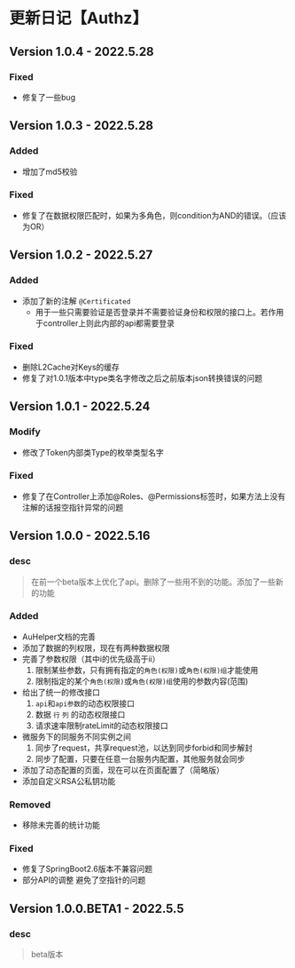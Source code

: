 # 更新日记【Authz】



## Version 1.0.4 - 2022.5.28

### Fixed

- 修复了一些bug



## Version 1.0.3 - 2022.5.28

### Added

- 增加了md5校验

### Fixed

- 修复了在数据权限匹配时，如果为多角色，则condition为AND的错误。（应该为OR）



## Version 1.0.2 - 2022.5.27

### Added

- 添加了新的注解 `@Certificated`
    - 用于一些只需要验证是否登录并不需要验证身份和权限的接口上。若作用于controller上则此内部的api都需要登录

### Fixed

- 删除L2Cache对Keys的缓存
- 修复了对1.0.1版本中type类名字修改之后之前版本json转换错误的问题



## Version 1.0.1 - 2022.5.24

### Modify

- 修改了Token内部类Type的枚举类型名字

### Fixed

- 修复了在Controller上添加@Roles、@Permissions标签时，如果方法上没有注解的话报空指针异常的问题



## Version 1.0.0 - 2022.5.16

### desc

> 在前一个beta版本上优化了api。删除了一些用不到的功能。添加了一些新的功能

### Added

- AuHelper文档的完善
- 添加了数据的列权限，现在有两种数据权限
- 完善了参数权限（其中i的优先级高于ii）
    1. 限制某些参数，只有拥有指定的`角色(权限)`或`角色(权限)组`才能使用
    2. 限制指定的某个`角色(权限)`或`角色(权限)组`使用的参数内容(范围)
- 给出了统一的修改接口
    1. `api`和`api参数`的动态权限接口
    2. 数据 `行` `列` 的动态权限接口
    3. 请求速率限制rateLimit的动态权限接口
- 微服务下的同服务不同实例之间
    1. 同步了request，共享request池，以达到同步forbid和同步解封
    2. 同步了配置，只要在任意一台服务内配置，其他服务就会同步
- 添加了动态配置的页面，现在可以在页面配置了（简略版）
- 添加自定义RSA公私钥功能

### Removed

- 移除未完善的统计功能

### Fixed

- 修复了SpringBoot2.6版本不兼容问题
- 部分API的调整 避免了空指针的问题



## Version 1.0.0.BETA1 - 2022.5.5

### desc

> beta版本

